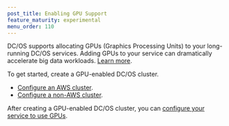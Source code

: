 ```yaml
---
post_title: Enabling GPU Support
feature_maturity: experimental
menu_order: 110
---
```


DC/OS supports allocating GPUs (Graphics Processing Units) to your long-running DC/OS services. Adding GPUs to your service can dramatically accelerate big data workloads. [Learn more](http://www.nvidia.com/object/what-is-gpu-computing.html).

To get started, create a GPU-enabled DC/OS cluster.

- [Configure an AWS cluster](/docs/1.9/administration/gpu/aws-install/).
- [Configure a non-AWS cluster](/docs/1.9/administration/gpu/custom-install/).

After creating a GPU-enabled DC/OS cluster, you can [configure your service to use GPUs](/docs/1.9/usage/gpu/).
